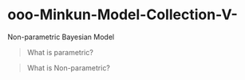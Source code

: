 # ooo-Minkun-Model-Collection-V-
Non-parametric Bayesian Model

> What is parametric? 

> What is Non-parametric?





























